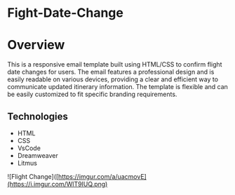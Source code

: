 # Fight-Date-Change

<h1>Overview</h1>

<p>This is a responsive email template built using HTML/CSS to confirm flight date changes for users. The email features a professional design and is easily readable on various devices, providing a clear and efficient way to communicate updated itinerary information. The template is flexible and can be easily customized to fit specific branding requirements.</p>

<h2>Technologies</h2>
<ul>
<li>HTML</li>
<li>CSS</li>
<li>VsCode</li>
<li>Dreamweaver</li>
<li>Litmus</li>
</ul>

![Flight Change]([https://imgur.com/a/uacmovE](https://i.imgur.com/WlT9IUQ.png)

